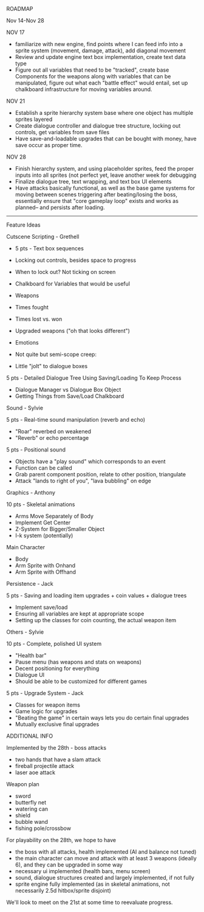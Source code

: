 ROADMAP


Nov 14-Nov 28

NOV 17
- familiarize with new engine, find points where I can feed info into a sprite system (movement, damage, attack), add diagonal movement
- Review and update engine text box implementation, create text data type
- Figure out all variables that need to be "tracked", create base Components for the weapons along with variables that can be manipulated, figure out what each "battle effect" would entail, set up chalkboard infrastructure for moving variables around.

NOV 21
- Establish a sprite hierarchy system base where one object has multiple sprites layered
- Create dialogue controller and dialogue tree structure, locking out controls, get variables from save files
- Have save-and-loadable upgrades that can be bought with money, have save occur as proper time.

NOV 28
- Finish hierarchy system, and using placeholder sprites, feed the proper inputs into all sprites (not perfect yet, leave another week for debugging
- Finalize dialogue tree, text wrapping, and text box UI elements
- Have attacks basically functional, as well as the base game systems for moving between scenes triggering after beating/losing the boss, essentially ensure that "core gameplay loop" exists and works as planned– and persists after loading.

---------------------------------------------------------------------------------

Feature Ideas


Cutscene Scripting - Grethell
- 5 pts - Text box sequences
- Locking out controls, besides space to progress
- When to lock out? Not ticking on screen
- Chalkboard for Variables that would be useful

- Weapons
- Times fought
- Times lost vs. won
- Upgraded weapons ("oh that looks different")
- Emotions
- Not quite but semi-scope creep:
- Little "jolt" to dialogue boxes

5 pts - Detailed Dialogue Tree Using Saving/Loading To Keep Process
- Dialogue Manager vs Dialogue Box Object
- Getting Things from Save/Load Chalkboard

Sound - Sylvie

5 pts - Real-time sound manipulation (reverb and echo)
- "Roar" reverbed on weakened
- "Reverb" or echo percentage

5 pts - Positional sound
- Objects have a "play sound" which corresponds to an event
- Function can be called
- Grab parent component position, relate to other position, triangulate
- Attack "lands to right of you", "lava bubbling" on edge

Graphics - Anthony

10 pts - Skeletal animations
- Arms Move Separately of Body
- Implement Get Center
- Z-System for Bigger/Smaller Object
- I-k system (potentially)

Main Character
- Body
- Arm Sprite with Onhand
- Arm Sprite with Offhand

Persistence - Jack

5 pts - Saving and loading item upgrades + coin values + dialogue trees
- Implement save/load
- Ensuring all variables are kept at appropriate scope
- Setting up the classes for coin counting, the actual weapon item

Others - Sylvie

10 pts - Complete, polished UI system
- "Health bar"
- Pause menu (has weapons and stats on weapons)
- Decent positioning for everything
- Dialogue UI
- Should be able to be customized for different games

5 pts - Upgrade System - Jack

- Classes for weapon items
- Game logic for upgrades
- "Beating the game" in certain ways lets you do certain final upgrades
- Mutually exclusive final upgrades

ADDITIONAL INFO

Implemented by the 28th - boss attacks
- two hands that have a slam attack
- fireball projectile attack
- laser aoe attack

Weapon plan
- sword
- butterfly net
- watering can
- shield
- bubble wand
- fishing pole/crossbow

For playability on the 28th, we hope to have
- the boss with all attacks, health implemented (AI and balance not tuned)
- the main character can move and attack with at least 3 weapons (ideally 6), and they can be upgraded in some way
- necessary ui implemented (health bars, menu screen)
- sound, dialogue structures created and largely implemented, if not fully
- sprite engine fully implemented (as in skeletal animations, not necessarily 2.5d hitbox/sprite disjoint)

We'll look to meet on the 21st at some time to reevaluate progress.